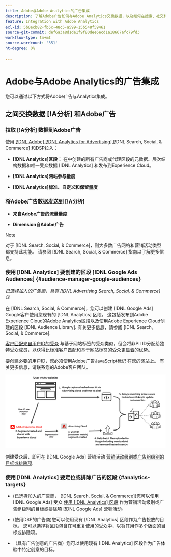 ```yaml
---
title: Adobe与Adobe Analytics的广告集成
description: 了解Adobe广告如何与Adobe Analytics交换数据，以及如何在搜索、社交和商务中使用数据。
feature: Integration with Adobe Analytics
exl-id: 5b0ecb82-fb5c-48c5-a599-15b548f59461
source-git-commit: def6a3a8d1de1f9f80dee6ecd1a18667afc79fd3
workflow-type: tm+mt
source-wordcount: '351'
ht-degree: 0%

---
```


# Adobe与Adobe Analytics的广告集成

您可以通过以下方式将Adobe广告与Analytics集成。

## 之间交换数据 [!A分析] 和Adobe广告

### 拉取 [!A分析] 数据到Adobe广告

使用 [[!DNL Adobe] [!DNL Analytics for Advertising]](/help/integrations/analytics/overview.md),[!DNL Search, Social, & Commerce] 和DSP拉入：

* **[!DNL Analytics]区段：**  在中创建的所有广告商或代理区段的元数据、层次结构数据和唯一受众数据 [!DNL Analytics] 和发布到Experience Cloud。

* **[!DNL Analytics]网站参与量度**

* **[!DNL Analytics]标准、自定义和保留量度**

### 将Adobe广告数据发送到 [!A分析]

* **来自Adobe广告的流量量度**

* **Dimension自Adobe广告**

>[!NOTE]
>
>对于 [!DNL Search, Social, & Commerce]，则大多数广告网络和营销活动类型都支持此功能。 请参阅 [!DNL Search, Social, & Commerce] 指南以了解更多信息。<!-- add link when that's published in ExL -->

### 使用 [!DNL Analytics] 要创建的区段 [!DNL Google Ads Audiences] {#audience-manager-google-audiences}

*已选择加入的广告商，具有 [!DNL Advertising Search, Social, & Commerce] 仅*

<!-- Verify all -->

在 [!DNL Search, Social, & Commerce]，您可以创建 [!DNL Google Ads] Google客户使用您现有的 [!DNL Analytics] 区段。 这包括发布到Adobe Experience Cloud的Adobe Analytics区段以及使用Adobe Experience Cloud创建的区段 [!DNL Audience Library]. 有关更多信息，请参阅 [!DNL Search, Social, & Commerce].

[客户匹配来自用户ID的受众](https://support.google.com/google-ads/answer/9199250) 与基于网站标签的受众类似，但会将非PII ID分配给独特受众成员，以获得比标准客户匹配和基于网站标签的受众更显着的优势。

要创建必要的用户ID，您必须使用Adobe广告JavaScript标记 <!-- with a user ID parameter -->在您的网站上。 有关更多信息，请联系您的Adobe客户团队。

![区段创建过程](/help/integrations/assets/ad_search_user_id_pic.png)

创建受众后，即可在 [!DNL Google Ads] 营销活动 [营销活动级别或广告组级别的目标或排除项](#audience-manager-targets).

### 使用 [!DNL Analytics] 要定位或排除广告的区段 {#analytics-targets}

* (已选择加入的广告商， [!DNL Search, Social, & Commerce])您可以使用 [!DNL Google Ads] 受众 [使用 [!DNL Analytics] 区段](#audience-manager-google-audiences) 作为营销活动级别或广告组级别的目标或排除项 [!DNL Google Ads] 营销活动。

* (使用DSP的广告商)您可以使用现有 [!DNL Analytics] 区段作为广告投放的目标。 您可以选择将区段包含在可重复使用的受众中，以将其用作多个版面的目标或排除项。

* （具有广告创意的广告商）您可以使用现有 [!DNL Analytics] 区段作为广告体验中特定创意的目标。
